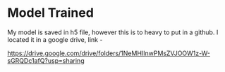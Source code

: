 # Model Trained

My model is saved in h5 file, however this is to heavy to put in a github.
I located it in a google drive, link - 


https://drive.google.com/drive/folders/1NeMHIInwPMsZVJOOW1z-W-sGRQDc1afQ?usp=sharing

